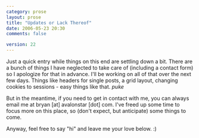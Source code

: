```yaml
---
category: prose
layout: prose
title: "Updates or Lack Thereof"
date: 2006-05-23 20:30
comments: false

version: 22
---
```


Just a quick entry while things on this end are settling down a bit. There are a bunch of things I have neglected to take care of (including a contact form) so I apologize for that in advance. I'll be working on all of that over the next few days. Things like headers for single posts, a grid layout, changing cookies to sessions - easy things like that. *puke*

But in the meantime, if you need to get in contact with me, you can always email me at bryan [at] avalonstar [dot] com. I've freed up some time to focus more on this place, so (don't expect, but anticipate) some things to come.

Anyway, feel free to say "hi" and leave me your love below. :)
